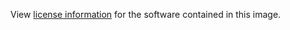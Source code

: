 View [license information](https://github.com/halverneus/static-file-server/blob/master/LICENSE) for the software contained in this image.
